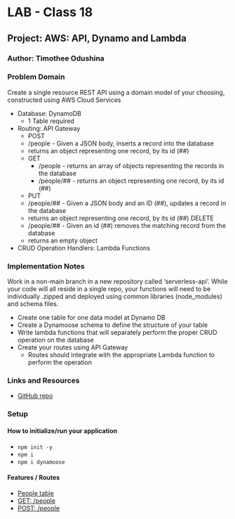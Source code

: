 # LAB - Class 18

## Project: AWS: API, Dynamo and Lambda

### Author: Timothee Odushina

### Problem Domain  

Create a single resource REST API using a domain model of your choosing, constructed using AWS Cloud Services

* Database: DynamoDB
  * 1 Table required
* Routing: API Gateway
  * POST
  * /people - Given a JSON body, inserts a record into the database
  * returns an object representing one record, by its id (##)
  * GET
    * /people - returns an array of objects representing the records in the database
    * /people/## - returns an object representing one record, by its id (##)
  * PUT
  * /people/## - Given a JSON body and an ID (##), updates a record in the database
  * returns an object representing one record, by its id (##)
DELETE
  * /people/## - Given an id (##) removes the matching record from the database
  * returns an empty object
* CRUD Operation Handlers: Lambda Functions

### Implementation Notes

Work in a non-main branch in a new repository called ‘serverless-api’. While your code will all reside in a single repo, your functions will need to be individually .zipped and deployed using common libraries (node_modules) and schema files.

* Create one table for one data model at Dynamo DB
* Create a Dynamoose schema to define the structure of your table
* Write lambda functions that will separately perform the proper CRUD operation on the database
* Create your routes using API Gateway
  * Routes should integrate with the appropriate Lambda function to perform the operation

### Links and Resources

* [GitHub repo](https://github.com/timothee2022/-serverless-api)

### Setup

#### How to initialize/run your application

* `npm init -y`
* `npm i`
* `npm i dynamoose`

#### Features / Routes

* [People table](https://us-east-2.console.aws.amazon.com/dynamodbv2/home?region=us-east-2#item-explorer?initialTagKey=&table=people-table)
* [GET: /people](https://us-east-2.console.aws.amazon.com/apigateway/home?region=us-east-2#/apis/y96ub340tj/resources/4qsmr6/methods/GET)
* [POST: /people](https://us-east-2.console.aws.amazon.com/apigateway/home?region=us-east-2#/apis/y96ub340tj/resources/4qsmr6/methods/POST)
